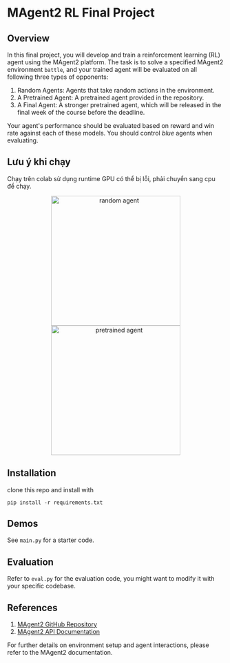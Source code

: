 # MAgent2 RL Final Project
## Overview
In this final project, you will develop and train a reinforcement learning (RL) agent using the MAgent2 platform. The task is to solve a specified MAgent2 environment `battle`, and your trained agent will be evaluated on all following three types of opponents:

1. Random Agents: Agents that take random actions in the environment.
2. A Pretrained Agent: A pretrained agent provided in the repository.
3. A Final Agent: A stronger pretrained agent, which will be released in the final week of the course before the deadline.

Your agent's performance should be evaluated based on reward and win rate against each of these models. You should control *blue* agents when evaluating.

## Lưu ý khi chạy
Chạy trên colab sử dụng runtime GPU có thể bị lỗi, phải chuyển sang cpu để chạy.


<p align="center">
  <img src="assets/random.gif" width="300" alt="random agent" />
  <img src="assets/pretrained.gif" width="300" alt="pretrained agent" />
</p>

## Installation
clone this repo and install with
```
pip install -r requirements.txt
```

## Demos
See `main.py` for a starter code.

## Evaluation
Refer to `eval.py` for the evaluation code, you might want to modify it with your specific codebase.

## References

1. [MAgent2 GitHub Repository](https://github.com/Farama-Foundation/MAgent2)
2. [MAgent2 API Documentation](https://magent2.farama.org/introduction/basic_usage/)

For further details on environment setup and agent interactions, please refer to the MAgent2 documentation.

